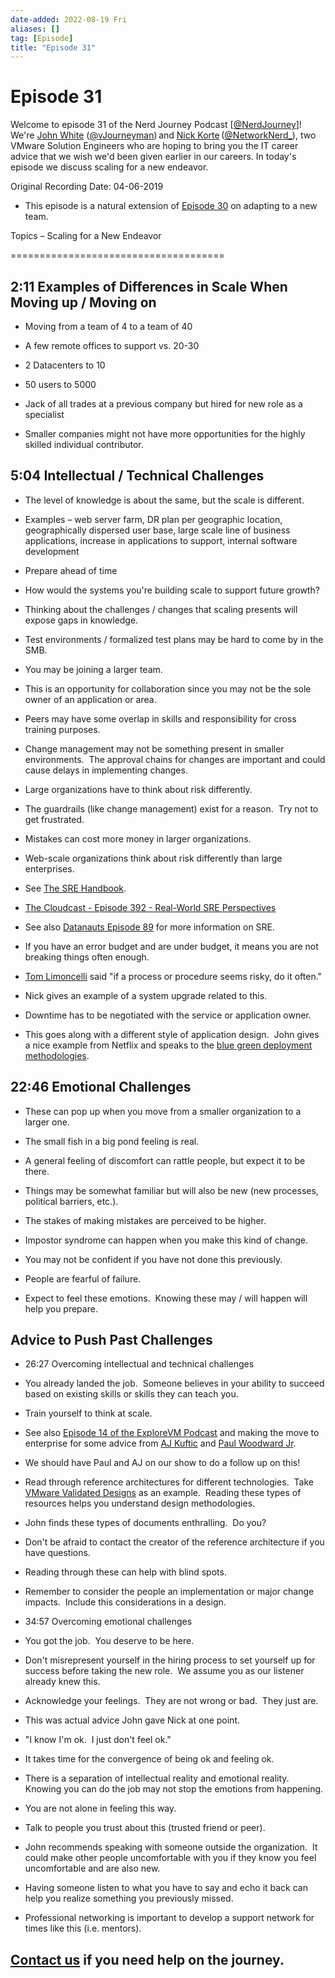 ```yaml
---
date-added: 2022-08-19 Fri
aliases: []
tag: [Episode]
title: "Episode 31"
---
```


# Episode 31

Welcome to episode 31 of the Nerd Journey Podcast [[@NerdJourney](https://twitter.com/NerdJourney/)]! We're [John White](https://www.linkedin.com/in/vJourneyman/) ([@vJourneyman](https://twitter.com/vJourneyman)) and [Nick Korte](https://www.linkedin.com/in/nickkortenetworknerd/) ([@NetworkNerd_](https://twitter.com/NetworkNerd_/)), two VMware Solution Engineers who are hoping to bring you the IT career advice that we wish we'd been given earlier in our careers. In today's episode we discuss scaling for a new endeavor.   

Original Recording Date: 04-06-2019 

* This episode is a natural extension of [Episode 30](http://nerd-journey.com/nerd-journey-030-adapting-to-a-new-team/) on adapting to a new team. 

Topics – Scaling for a New Endeavor 

===================================== 

## 2:11 Examples of Differences in Scale When Moving up / Moving on 

* Moving from a team of 4 to a team of 40 

* A few remote offices to support vs. 20-30 

* 2 Datacenters to 10 

* 50 users to 5000 

* Jack of all trades at a previous company but hired for new role as a specialist 

* Smaller companies might not have more opportunities for the highly skilled individual contributor. 

## 5:04 Intellectual / Technical Challenges 

* The level of knowledge is about the same, but the scale is different. 

* Examples – web server farm, DR plan per geographic location, geographically dispersed user base, large scale line of business applications, increase in applications to support, internal software development 

* Prepare ahead of time 

* How would the systems you're building scale to support future growth? 

* Thinking about the challenges / changes that scaling presents will expose gaps in knowledge. 

* Test environments / formalized test plans may be hard to come by in the SMB. 

* You may be joining a larger team. 

* This is an opportunity for collaboration since you may not be the sole owner of an application or area. 

* Peers may have some overlap in skills and responsibility for cross training purposes. 

* Change management may not be something present in smaller environments.  The approval chains for changes are important and could cause delays in implementing changes.   

* Large organizations have to think about risk differently. 

* The guardrails (like change management) exist for a reason.  Try not to get frustrated. 

* Mistakes can cost more money in larger organizations. 

* Web-scale organizations think about risk differently than large enterprises.   

* See [The SRE Handbook](https://landing.google.com/sre/sre-book/chapters/embracing-risk/). 

* [The Cloudcast - Episode 392 - Real-World SRE Perspectives](https://www.thecloudcast.net/2019/03/real-world-sre-perspectives.html ) 

* See also [Datanauts Episode 89]([https://packetpushers.net/podcast/datanauts-089-sre-vs-cloud-native-vs-devops/](https://packetpushers.net/podcast/datanauts-089-sre-vs-cloud-native-vs-devops/)) for more information on SRE. 

* If you have an error budget and are under budget, it means you are not breaking things often enough. 

* [Tom Limoncelli](https://en.wikipedia.org/wiki/Tom_Limoncelli) said "if a process or procedure seems risky, do it often." 

* Nick gives an example of a system upgrade related to this. 

* Downtime has to be negotiated with the service or application owner.   

* This goes along with a different style of application design.  John gives a nice example from Netflix and speaks to the [blue green deployment methodologies](https://docs.cloudfoundry.org/devguide/deploy-apps/blue-green.html). 

## 22:46 Emotional Challenges 

* These can pop up when you move from a smaller organization to a larger one. 

* The small fish in a big pond feeling is real. 

* A general feeling of discomfort can rattle people, but expect it to be there. 

* Things may be somewhat familiar but will also be new (new processes, political barriers, etc.). 

* The stakes of making mistakes are perceived to be higher. 

* Impostor syndrome can happen when you make this kind of change. 

* You may not be confident if you have not done this previously. 

* People are fearful of failure. 

* Expect to feel these emotions.  Knowing these may / will happen will help you prepare. 

## Advice to Push Past Challenges 

* 26:27 Overcoming intellectual and technical challenges 

* You already landed the job.  Someone believes in your ability to succeed based on existing skills or skills they can teach you. 

* Train yourself to think at scale. 

* See also [Episode 14 of the ExploreVM Podcast](http://www.explorevm.com/2017/10/explorevm-podcast-episode-14-making.html) and making the move to enterprise for some advice from [AJ Kuftic](https://twitter.com/ajkuftic) and [Paul Woodward Jr](https://twitter.com/ExploreVM). 

* We should have Paul and AJ on our show to do a follow up on this! 

* Read through reference architectures for different technologies.  Take [VMware Validated Designs](https://docs.vmware.com/en/VMware-Validated-Design/index.html) as an example.  Reading these types of resources helps you understand design methodologies. 

* John finds these types of documents enthralling.  Do you? 

* Don't be afraid to contact the creator of the reference architecture if you have questions. 

* Reading through these can help with blind spots. 

* Remember to consider the people an implementation or major change impacts.  Include this considerations in a design. 

* 34:57 Overcoming emotional challenges 

* You got the job.  You deserve to be here. 

* Don't misrepresent yourself in the hiring process to set yourself up for success before taking the new role.  We assume you as our listener already knew this. 

* Acknowledge your feelings.  They are not wrong or bad.  They just are. 

* This was actual advice John gave Nick at one point. 

* "I know I'm ok.  I just don't feel ok." 

* It takes time for the convergence of being ok and feeling ok. 

* There is a separation of intellectual reality and emotional reality.  Knowing you can do the job may not stop the emotions from happening. 

* You are not alone in feeling this way.   

* Talk to people you trust about this (trusted friend or peer).   

* John recommends speaking with someone outside the organization.  It could make other people uncomfortable with you if they know you feel uncomfortable and are also new.   

* Having someone listen to what you have to say and echo it back can help you realize something you previously missed. 

* Professional networking is important to develop a support network for times like this (i.e. mentors). 

## [Contact us](https://twitter.com/NerdJourney) if you need help on the journey.